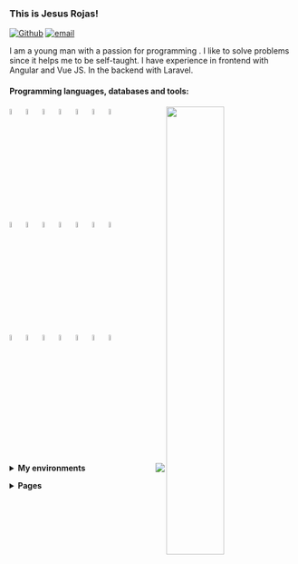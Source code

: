 ### This is Jesus Rojas!

[![Github](https://img.shields.io/badge/-Github-000?style=flat&logo=Github&logoColor=white)](https://github.com/Jesus-Rojas)
[![email](https://img.shields.io/badge/-jarojas6524@misena.edu.co-000?style=flat-square&logo=gmail)](mailto:jarojas6524@misena.edu.co)

I am a young man with a passion for programming .
I like to solve problems since it helps me to be self-taught.
I have experience in frontend with Angular and Vue JS. In the backend with Laravel.


#### Programming languages, databases and tools: 
<!-- Github States -->
<p>
  <!-- Config Api Github -->
  <img width="45%" align="right" src="https://github-readme-stats.vercel.app/api?username=Jesus-Rojas&show_icons=true&hide_border=true&show_icons=true&theme=chartreuse-dark" />
  <!-- Icons Languages -->
  <code><img width="5%" src="https://www.vectorlogo.zone/logos/w3_html5/w3_html5-icon.svg"></code>
  <code><img width="5%" src="https://www.vectorlogo.zone/logos/w3_css/w3_css-icon.svg"></code>
  <code><img width="5%" src="https://www.vectorlogo.zone/logos/nodejs/nodejs-icon.svg"></code>
  <code><img width="5%" src="https://www.vectorlogo.zone/logos/firebase/firebase-icon.svg"></code>
  <code><img width="5%" src="https://www.vectorlogo.zone/logos/postgresql/postgresql-icon.svg"></code>
  <code><img width="5%" src="https://www.vectorlogo.zone/logos/mongodb/mongodb-icon.svg"></code>
  <code><img width="5%" src="https://www.vectorlogo.zone/logos/mysql/mysql-icon.svg"></code>
  <br>
  <code><img width="5%" src="https://www.vectorlogo.zone/logos/angular/angular-icon.svg"></code>
  <code><img width="5%" src="https://www.vectorlogo.zone/logos/reactjs/reactjs-icon.svg"></code>
  <code><img width="5%" src="https://www.vectorlogo.zone/logos/vuejs/vuejs-icon.svg"></code>
  <code><img width="5%" src="https://www.vectorlogo.zone/logos/graphql/graphql-icon.svg"></code>
  <code><img width="5%" src="https://www.vectorlogo.zone/logos/js_webpack/js_webpack-icon.svg"></code>
  <code><img width="5%" src="https://www.vectorlogo.zone/logos/electronjs/electronjs-icon.svg"></code>
  <code><img width="5%" src="https://www.vectorlogo.zone/logos/npmjs/npmjs-icon.svg"></code>
  <br>
  <code><img width="5%" src="https://www.vectorlogo.zone/logos/getbootstrap/getbootstrap-icon.svg"></code>
  <code><img width="5%" src="https://www.vectorlogo.zone/logos/sass-lang/sass-lang-icon.svg"></code>
  <code><img width="5%" src="https://www.vectorlogo.zone/logos/git-scm/git-scm-icon.svg"></code>
  <code><img width="5%" src="https://www.vectorlogo.zone/logos/getpostman/getpostman-icon.svg"></code>
  <code><img width="5%" src="https://www.vectorlogo.zone/logos/python/python-icon.svg"></code>
  <code><img width="5%" src="https://www.vectorlogo.zone/logos/php/php-icon.svg"></code>
  <code><img width="5%" src="https://www.vectorlogo.zone/logos/laravel/laravel-icon.svg"></code>
  <br>
  <br>
</p>

<p>
  <img src="https://github-readme-stats.vercel.app/api/top-langs/?username=Jesus-Rojas&layout=compact&theme=chartreuse-dark&hide_border=true" align="right">
</p>
<!-- Environments -->
<p>
  <details>
    <summary>
      <strong>My environments</strong>
    </summary>
    <ol>
      <li>
        <details>
          <summary>
            <strong>Laptop</strong>
          </summary>
          <ul>
            <li>CPU: Intel Celeron N 2840 (max 2.58 GHz)</li>
            <li>RAM: 8GB (DDR3 - 1600mhz)</li>
            <li>SSD: 240GB</li>
            <li>HDD: 500GB</li>
            <li> OS: Linux Lite</li>
          </ul>
        </details>
      </li>
    </ol>
  </details>
</p>
<!-- Pages -->
<p>
  <details>
    <summary>
      <strong>Pages</strong>
    </summary>
    <ol>
      <li>
        <details>
          <summary>
            <strong>Vue</strong>
          </summary>
          <ul>
              <li>
                <a href="https://jesus-rojas.github.io/platzi-music">Platzi Music</a>
              </li>
              <li>
                <a href="https://test-rojas.herokuapp.com/dashboard">Task Inertia</a>
              </li>
              <li>
                <a href="#">Counter (Pending)</a>
              </li>
        </details>
      </li>
      <li>
        <details>
          <summary>
            <strong>Angular</strong>
          </summary>
          <ul>
            <li>
              <a href="https://jesus-rojas.github.io/App-Heroes">App Heroes</a>
            </li>
            <li>
              <a href="https://jesus-rojas.github.io/Angular-Graficas">Graficas</a>
            </li>
            <li>
              <a href="https://jesus-rojas.github.io/Pipes">Pipes</a>
            </li>
            <li>
              <a href="https://jesus-rojas.github.io/Angular-Forms">Formularios</a>
            </li>
            <li>
              <a href="https://jesus-rojas.github.io/Mapas-Angular">Mapas</a>
            </li>
            <li>
              <a href="https://jesus-rojas.github.io/API-Giphy">Gifs</a>
            </li>
            <li>
              <a href="https://jesus-rojas.github.io/Angular-Selectores-Anidados">Select Dinamicos</a>
            </li>
            <li>
              <a href="https://jesus-rojas.github.io/Angular-Directivas-Personalizadas">Directivas</a>
            </li>
            <li>
              <a href="https://jesus-rojas.github.io/Input-Output">Comunicacion de padre e hijo</a>
            </li>
            <li>
              <a href="https://jesus-rojas.github.io/App-Sneider">App Sneider</a>
            </li>
            <li>
              <a href="https://jesus-rojas.github.io/WebApp-Angular">WebApp + Firebase</a>
            </li>
            <li>
              <a href="https://jesus-rojas.github.io/Rest-Countries">Paises</a>
            </li>
            <li>
              <a href="https://jesus-rojas.github.io/sofka-frontend">Sofka Quiz</a>
            </li>
          </ul>
        </details>
      </li>
      <li>
        <details>
          <summary>
            <strong>React</strong>
          </summary>
          <ul>
            <li>
              <a href="https://jesus-rojas.github.io/curso-react-patrones-render">Task's Juan David</a>
            </li>
            <li>
              <a href="https://jesus-rojas.github.io/react-ecommerce-oscar">Ecommerce Oscar</a>
            </li>
            <li>
              <a href="#">Rick and Morty Oscar</a>
            </li>
            <li>
              <a href="https://brave-williams-38329b.netlify.app/">Citas Juan Pablo</a>
            </li>
            <li>
              <a href="https://flamboyant-lamport-c4491a.netlify.app/">Gastos Juan Pablo</a>
            </li>
          </ul>
        </details>
      </li>
      <li>
        <details>
          <summary>
            <strong>Javascript</strong>
          </summary>
          <ul>
            <li>
              <a href="https://jesus-rojas.github.io/Calculadora">Calculadora</a>
            </li>
            <li>
              <a href="https://jesus-rojas.github.io/ajedrez-caballo">Ajedrez Move Horse</a>
            </li>
            <li>
              <a href="https://jesus-rojas.github.io/Ciclos-Arreglos">SENA Exercises</a>
            </li>
            <li>
              <a href="https://jesus-rojas.github.io/Regex">Expresiones Regulares</a>
            </li>
            <li>
              <a href="https://awesome-heisenberg-85f898.netlify.app">Webpack Vanilla</a>
            </li>
          </ul>
        </details>
      </li>
      <li>
        <details>
          <summary>
            <strong>Html</strong>
          </summary>
          <ul>
            <li>
              <a href="https://jesus-rojas.github.io/clone-google-html">Clone Google</a>
            </li>
            <li>
              <a href="https://jesus-rojas.github.io/Pagina-Web">First Page</a>
            </li>
            <li>
              <a href="https://jesus-rojas.github.io/trabajo-usco-css-3">Exercise Usco 3</a>
            </li>
            <li>
              <a href="https://jesus-rojas.github.io/trabajo-usco-css-4">Exercise Usco 4</a>
            </li>
            <li>
              <a href="https://jesus-rojas.github.io/prototype-bus-responsive">Flexbox Distribution Bus Skeleton</a>
            </li>
            </ul>
        </details>
      </li>
      <li>
        <details>
          <summary>
            <strong>Electron JS</strong>
          </summary>
          <ul>
            <li>
              <a href="#">Udeler (pending)</a>
            </li>
          </ul>
        </details>
      </li>
    </ol>
  </details>
</p>